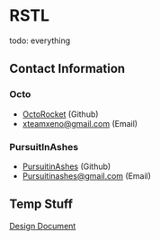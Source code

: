 # RSTL
todo: everything

## Contact Information
### Octo
- [OctoRocket](https://github.com/OctoRocket) (Github)
- xteamxeno@gmail.com (Email)
### PursuitInAshes
- [PursuitinAshes](https://github.com/PursuitInAshes) (Github)
- Pursuitinashes@gmail.com (Email)

## Temp Stuff
[Design Document](https://hackmd.io/IFqmQNqfSXeEuhKa0rDdHw)
